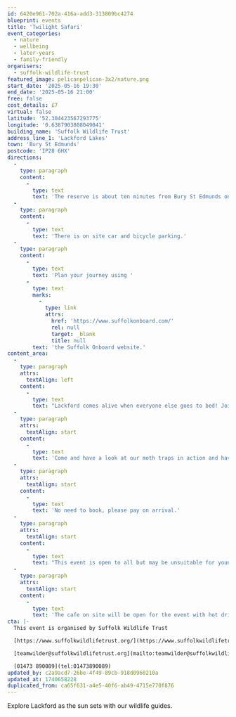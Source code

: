 ```yaml
---
id: 6420e961-702a-416a-add3-313809bc4274
blueprint: events
title: 'Twilight Safari'
event_categories:
  - nature
  - wellbeing
  - later-years
  - family-friendly
organisers:
  - suffolk-wildlife-trust
featured_image: pelicanpelican-3x2/nature.png
start_date: '2025-05-16 19:30'
end_date: '2025-05-16 21:00'
free: false
cost_details: £7
virtual: false
latitude: '52.304423567293775'
longitude: '0.6387903808049041'
building_name: 'Suffolk Wildlife Trust'
address_line_1: 'Lackford Lakes'
town: 'Bury St Edmunds'
postcode: 'IP28 6HX'
directions:
  -
    type: paragraph
    content:
      -
        type: text
        text: 'The reserve is about ten minutes from Bury St Edmunds on the A1101, Bury to Mildenhall Road.'
  -
    type: paragraph
    content:
      -
        type: text
        text: 'There is on site car and bicycle parking.'
  -
    type: paragraph
    content:
      -
        type: text
        text: 'Plan your journey using '
      -
        type: text
        marks:
          -
            type: link
            attrs:
              href: 'https://www.suffolkonboard.com/'
              rel: null
              target: _blank
              title: null
        text: 'the Suffolk Onboard website.'
content_area:
  -
    type: paragraph
    attrs:
      textAlign: left
    content:
      -
        type: text
        text: "Lackford comes alive when everyone else goes to bed! Join us as it gets dark for a guided walk.\_"
  -
    type: paragraph
    attrs:
      textAlign: start
    content:
      -
        type: text
        text: 'Come and have a look at our moth traps in action and have a go at identifying these with a member of our team. Then, we will head out onto the reserve for a twilight walk, and finish the night looking for bats with our bat detectors.'
  -
    type: paragraph
    attrs:
      textAlign: start
    content:
      -
        type: text
        text: 'No need to book, please pay on arrival.'
  -
    type: paragraph
    attrs:
      textAlign: start
    content:
      -
        type: text
        text: "This event is open to all but may be unsuitable for younger children as it can get very dark on the reserve.\_"
  -
    type: paragraph
    attrs:
      textAlign: start
    content:
      -
        type: text
        text: 'The cafe on site will be open for the event with hot drinks and cake!'
cta: |-
  This event is organised by Suffolk Wildlife Trust

  [https://www.suffolkwildlifetrust.org/](https://www.suffolkwildlifetrust.org/)

  [teamwilder@suffolkwildlifetrust.org](mailto:teamwilder@suffolkwildlifetrust.org)

  [01473 890089](tel:01473890089)
updated_by: c2a9acd7-26be-4f49-89cb-918d0960210a
updated_at: 1740658228
duplicated_from: ca65f631-a4e5-40f6-ab49-4715e770f876
---
```

Explore Lackford as the sun sets with our wildlife guides.